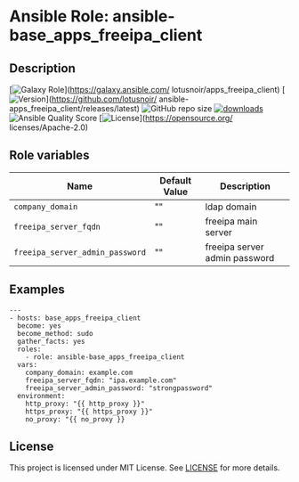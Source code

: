 # Ansible Role: ansible-base_apps_freeipa_client

## Description

[![Galaxy Role](https://img.shields.io/badge/galaxy-apps_freeipa_client-purple?style=flat)](https://galaxy.ansible.com/     lotusnoir/apps_freeipa_client)
[![Version](https://img.shields.io/github/release/lotusnoir/ansible-apps_freeipa_client.svg)](https://github.com/lotusnoir/ ansible-apps_freeipa_client/releases/latest)
![GitHub repo size](https://img.shields.io/github/repo-size/lotusnoir/ansible-apps_freeipa_client?color=orange&style=flat)
[![downloads](https://img.shields.io/ansible/role/d/52290)](https://galaxy.ansible.com/lotusnoir/apps_freeipa_client)
![Ansible Quality Score](https://img.shields.io/ansible/quality/52290)
[![License](https://img.shields.io/badge/license-Apache--2.0-brightgreen?style=flat)](https://opensource.org/        licenses/Apache-2.0)




## Role variables

| Name           | Default Value | Description                        |
| -------------- | ------------- | -----------------------------------|
| `company_domain` | "" | ldap domain |
| `freeipa_server_fqdn` | "" | freeipa main server |
| `freeipa_server_admin_password` | "" | freeipa server admin password |

## Examples

	---
	- hosts: base_apps_freeipa_client
	  become: yes
	  become_method: sudo
	  gather_facts: yes
	  roles:
	    - role: ansible-base_apps_freeipa_client
	  vars:
        company_domain: example.com
        freeipa_server_fqdn: "ipa.example.com"
        freeipa_server_admin_password: "strongpassword"
	  environment: 
	    http_proxy: "{{ http_proxy }}"
	    https_proxy: "{{ https_proxy }}"
	    no_proxy: "{{ no_proxy }}

## License

This project is licensed under MIT License. See [LICENSE](/LICENSE) for more details.
